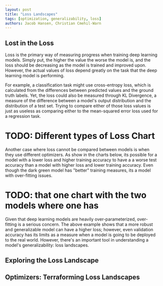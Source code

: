 ```yaml
---
layout: post
title: "Loss Landscapes"
tags: [optimization, generalizability, loss]
authors: Jacob Hansen, Christian Cmehil-Warn
---
```



## Lost in the Loss

Loss is the primary way of measuring progress when training deep learning models. Simply put, the higher the value the worse the model is, and the loss should be decreasing as the model is trained and improved upon. However, the actual values of loss depend greatly on the task that the deep learning model is performing.


For example, a classification task might use cross-entropy loss, which is calculated from the differences between predicted values and the ground truth labels. Yet, the loss could also be measured through KL Divergence, a measure of the difference between a model's output distribution and the distribution of a test set. Trying to compare either of those loss values is just as useless as comparing either to the mean-squared error loss used for a regression task. 

# TODO: Different types of Loss Chart

Another case where loss cannot be compared between models is when they use different optimizers. As show in the charts below, its possible for a model with a lower loss and higher training accuracy to have a a worse test accuracy than a model with higher loss and lower training accuracy. Even though the dark green model has "better" training measures, its a model with over-fitting issues.

# TODO: that one chart with the two models where one has

Given that deep learning models are heavily over-parameterized, over-fitting is a serious concern. The above example shows that a more robust and generalizable model can have a higher loss; however, even validation accuracy has its limits as a measure when a model is going to be deployed to the real world. However, there's an important tool in understanding a model's generalizability: loss landscapes.


## Exploring the Loss Landscape




## Optimizers: Terraforming Loss Landscapes
